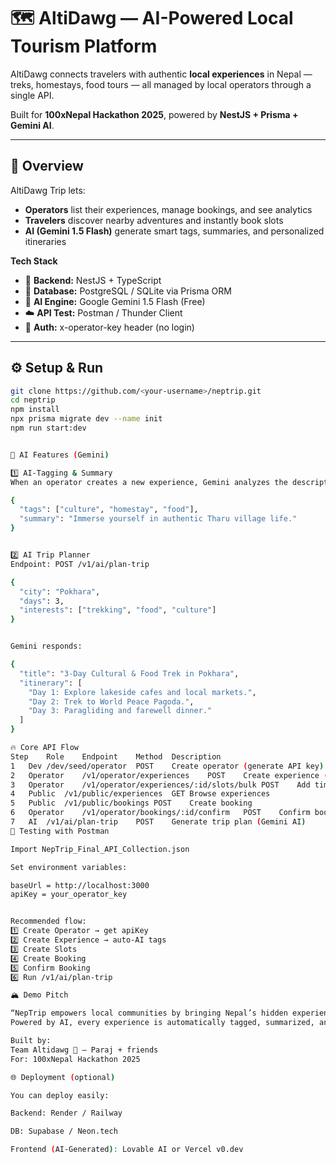 # 🗺️ AltiDawg — AI-Powered Local Tourism Platform

AltiDawg connects travelers with authentic **local experiences** in Nepal —  
treks, homestays, food tours — all managed by local operators through a single API.

Built for **100xNepal Hackathon 2025**, powered by **NestJS + Prisma + Gemini AI**.

---

## 🚀 Overview

AltiDawg Trip lets:
- **Operators** list their experiences, manage bookings, and see analytics  
- **Travelers** discover nearby adventures and instantly book slots  
- **AI (Gemini 1.5 Flash)** generate smart tags, summaries, and personalized itineraries  

**Tech Stack**
- 🧩 **Backend:** NestJS + TypeScript  
- 💾 **Database:** PostgreSQL / SQLite via Prisma ORM  
- 🧠 **AI Engine:** Google Gemini 1.5 Flash (Free)  
- ☁️ **API Test:** Postman / Thunder Client  
- 🔐 **Auth:** x-operator-key header (no login)  

---

## ⚙️ Setup & Run

```bash
git clone https://github.com/<your-username>/neptrip.git
cd neptrip
npm install
npx prisma migrate dev --name init
npm run start:dev


🧠 AI Features (Gemini)

1️⃣ AI-Tagging & Summary
When an operator creates a new experience, Gemini analyzes the description and adds:

{
  "tags": ["culture", "homestay", "food"],
  "summary": "Immerse yourself in authentic Tharu village life."
}


2️⃣ AI Trip Planner
Endpoint: POST /v1/ai/plan-trip

{
  "city": "Pokhara",
  "days": 3,
  "interests": ["trekking", "food", "culture"]
}


Gemini responds:

{
  "title": "3-Day Cultural & Food Trek in Pokhara",
  "itinerary": [
    "Day 1: Explore lakeside cafes and local markets.",
    "Day 2: Trek to World Peace Pagoda.",
    "Day 3: Paragliding and farewell dinner."
  ]
}

🔥 Core API Flow
Step	Role	Endpoint	Method	Description
1	Dev	/dev/seed/operator	POST	Create operator (generate API key)
2	Operator	/v1/operator/experiences	POST	Create experience (AI-tags + summary)
3	Operator	/v1/operator/experiences/:id/slots/bulk	POST	Add time slots
4	Public	/v1/public/experiences	GET	Browse experiences
5	Public	/v1/public/bookings	POST	Create booking
6	Operator	/v1/operator/bookings/:id/confirm	POST	Confirm booking
7	AI	/v1/ai/plan-trip	POST	Generate trip plan (Gemini AI)
🧪 Testing with Postman

Import NepTrip_Final_API_Collection.json

Set environment variables:

baseUrl = http://localhost:3000
apiKey = your_operator_key


Recommended flow:
1️⃣ Create Operator → get apiKey
2️⃣ Create Experience → auto-AI tags
3️⃣ Create Slots
4️⃣ Create Booking
5️⃣ Confirm Booking
6️⃣ Run /v1/ai/plan-trip

🏔️ Demo Pitch

“NepTrip empowers local communities by bringing Nepal’s hidden experiences online.
Powered by AI, every experience is automatically tagged, summarized, and recommended in a personalized itinerary.”

Built by:
Team Altidawg 🧠 — Paraj + friends
For: 100xNepal Hackathon 2025

🌐 Deployment (optional)

You can deploy easily:

Backend: Render / Railway

DB: Supabase / Neon.tech

Frontend (AI-Generated): Lovable AI or Vercel v0.dev
